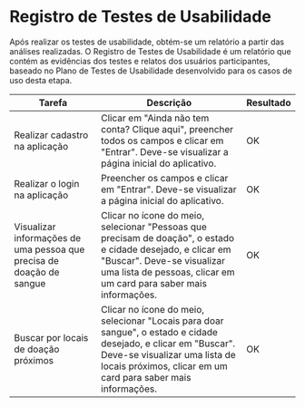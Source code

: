 # Registro de Testes de Usabilidade

Após realizar os testes de usabilidade, obtém-se um relatório a partir das análises realizadas. O Registro de Testes de Usabilidade é um relatório que contém as evidências dos testes e relatos dos usuários participantes, baseado no Plano de Testes de Usabilidade desenvolvido para os casos de uso desta etapa.


| Tarefa | Descrição | Resultado |
|----------|--------|------------|
| Realizar cadastro na aplicação | Clicar em "Ainda não tem conta? Clique aqui", preencher todos os campos e clicar em "Entrar". Deve-se visualizar a página inicial do aplicativo. | OK |
| Realizar o login na aplicação  | Preencher os campos e clicar em "Entrar". Deve-se visualizar a página inicial do aplicativo. | OK |
| Visualizar informações de uma pessoa que precisa de doação de sangue | Clicar no ícone do meio, selecionar "Pessoas que precisam de doação", o estado e cidade desejado, e clicar em "Buscar". Deve-se visualizar uma lista de pessoas, clicar em um card para saber mais informações. | OK |
| Buscar por locais de doação próximos | Clicar no ícone do meio, selecionar "Locais para doar sangue", o estado e cidade desejado, e clicar em "Buscar". Deve-se visualizar uma lista de locais próximos, clicar em um card para saber mais informações. | OK | 
